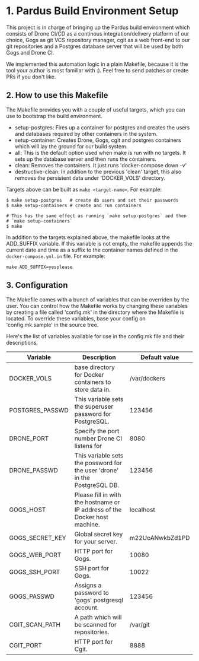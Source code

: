 # 1. Pardus Build Environment Setup

This project is in charge of bringing up the Pardus build environment
which consists of Drone CI/CD as a continous integration/delivery
platform of our choice, Gogs as git VCS repository manager, cgit as a
web front-end to our git repositories and a Postgres database server
that will be used by both Gogs and Drone CI.

We implemented this automation logic in a plain Makefile, because it is
the tool your author is most familiar with :). Feel free to send patches
or create PRs if you don't like.

## 2. How to use this Makefile

The Makefile provides you with a couple of useful targets, which you can
use to bootstrap the build environment.

- setup-postgres: Fires up a container for postgres and creates the
  users and databases required by other containers in the system.
- setup-container: Creates Drone, Gogs, cgit and postgres containers
  which will lay the ground for our build system.
- all: This is the default option used when make is run with no targets.
  It sets up the database server and then runs the containers.
- clean: Removes the containers. It just runs 'docker-compose down -v'
- destructive-clean: In addition to the previous 'clean' target, this
  also removes the persistent data under 'DOCKER_VOLS' directory.

Targets above can be built as `make <target-name>`. For example:
```
$ make setup-postgres   # create db users and set their passwords
$ make setup-containers # create and run containers

# This has the same effect as running `make setup-postgres` and then
# `make setup-containers`
$ make
```

In addition to the targets explained above, the makefile looks at the
ADD_SUFFIX variable. If this variable is not empty, the makefile appends
the current date and time as a suffix to the container names defined in
the `docker-compose.yml.in` file. For example:
```
make ADD_SUFFIX=yesplease
```

## 3. Configuration

The Makefile comes with a bunch of variables that can be overriden by
the user.  You can control how the Makefile works by changing these
variables by creating a file called 'config.mk' in the directory where
the Makefile is located. To override these variables, base your config
on 'config.mk.sample' in the source tree.

Here's the list of variables available for use in the config.mk file and
their descriptions.

|Variable           | Description                                                                       |Default value    |
|-------------------|-----------------------------------------------------------------------------------|-----------------|
|DOCKER_VOLS        | base directory for Docker containers to store data in.                            |/var/dockers     |
|POSTGRES_PASSWD    | This variable sets the superuser password for PostgreSQL.                         |123456           |
|DRONE_PORT         | Specify the port number Drone CI listens for                                      |8080             |
|DRONE_PASSWD       | This variable sets the possword for the user 'drone' in the PostgreSQL DB.        |123456           |
|GOGS_HOST          | Please fill in with the hostname or IP address of the Docker host machine.        |localhost        |
|GOGS_SECRET_KEY    | Global secret key for your server.                                                |m22UoANwkbZd1PD  |
|GOGS_WEB_PORT      | HTTP port for Gogs.                                                               |10080            |
|GOGS_SSH_PORT      | SSH port for Gogs.                                                                |10022            |
|GOGS_PASSWD        | Assigns a password to 'gogs' postgresql account.                                  |123456           |
|CGIT_SCAN_PATH     | A path which will be scanned for repositories.                                    |/var/git         |
|CGIT_PORT          | HTTP port for Cgit.                                                               |8888             |
